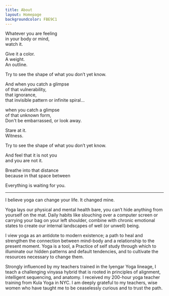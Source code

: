 ```yaml
---
title: About
layout: Homepage
backgroundcolor: FBE9C1
---
```


Whatever you are feeling<br>
in your body or mind,<br> 
watch it. 

Give it a color.<br>
A weight.<br>
An outline.<br>

Try to see the shape of what you don’t yet know. 

And when you catch a glimpse<br>
of that vulnerability,<br>
that ignorance,<br>
that invisible pattern or infinite spiral...

when you catch a glimpse<br>
of that unknown form,<br>
Don't be embarrassed, or look away.<br>

Stare at it.<br>
Witness.<br> 

Try to see the shape of what you don’t yet know. 

And feel  that it is not you<br>
and you are not it. 

Breathe into that distance<br>
because in that space    between

Everything is waiting for you.<br>

_____________________



I believe yoga can change your life. It changed mine. 

Yoga lays our physical and mental health bare, you can’t hide anything from yourself on the mat. Daily habits like slouching over a computer screen or carrying your bag on your left shoulder, combine with chronic emotional states to create our internal landscapes of well (or unwell) being. 

I view yoga as an antidote to modern existence; a path to heal and strengthen the connection between mind-body and a relationship to the present moment. Yoga is a tool, a Practice of self study through which to illuminate our hidden patterns and default tendencies, and to cultivate the resources necessary to change them. 

Strongly influenced by my teachers trained in the Iyengar Yoga lineage, I teach a challenging vinyasa hybrid that is rooted in principles of alignment, intelligent sequencing, and anatomy. I received my 200-hour yoga teacher training from Kula Yoga in NYC. I am deeply grateful to my teachers, wise women who have taught me to be ceaselessly curious and to trust the path. 
